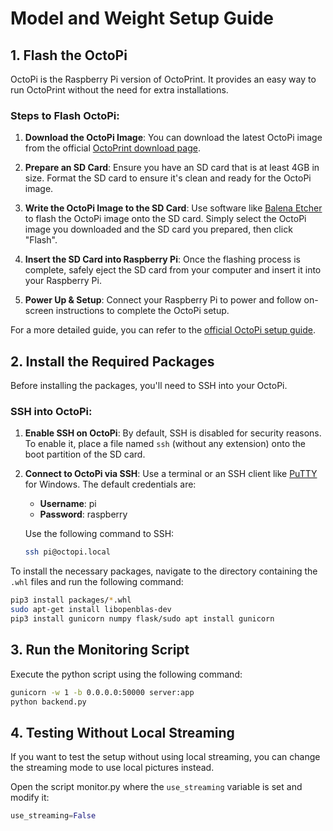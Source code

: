 # Model and Weight Setup Guide

## 1. Flash the OctoPi
OctoPi is the Raspberry Pi version of OctoPrint. It provides an easy way to run OctoPrint without the need for extra installations.

### Steps to Flash OctoPi:
1. **Download the OctoPi Image**: You can download the latest OctoPi image from the official [OctoPrint download page](https://octoprint.org/download/).
   
2. **Prepare an SD Card**: Ensure you have an SD card that is at least 4GB in size. Format the SD card to ensure it's clean and ready for the OctoPi image.

3. **Write the OctoPi Image to the SD Card**: Use software like [Balena Etcher](https://www.balena.io/etcher/) to flash the OctoPi image onto the SD card. Simply select the OctoPi image you downloaded and the SD card you prepared, then click "Flash".

4. **Insert the SD Card into Raspberry Pi**: Once the flashing process is complete, safely eject the SD card from your computer and insert it into your Raspberry Pi.

5. **Power Up & Setup**: Connect your Raspberry Pi to power and follow on-screen instructions to complete the OctoPi setup.

For a more detailed guide, you can refer to the [official OctoPi setup guide](https://github.com/guysoft/OctoPi).

## 2. Install the Required Packages
Before installing the packages, you'll need to SSH into your OctoPi.

### SSH into OctoPi:
1. **Enable SSH on OctoPi**: By default, SSH is disabled for security reasons. To enable it, place a file named `ssh` (without any extension) onto the boot partition of the SD card.

2. **Connect to OctoPi via SSH**: Use a terminal or an SSH client like [PuTTY](https://www.putty.org/) for Windows. The default credentials are:
   - **Username**: pi
   - **Password**: raspberry

   Use the following command to SSH:
   ```bash
   ssh pi@octopi.local
   ```

To install the necessary packages, navigate to the directory containing the `.whl` files and run the following command:
```bash
pip3 install packages/*.whl
sudo apt-get install libopenblas-dev
pip3 install gunicorn numpy flask/sudo apt install gunicorn
```
## 3. Run the Monitoring Script
Execute the python script using the following command:

```bash
gunicorn -w 1 -b 0.0.0.0:50000 server:app
python backend.py
```
## 4. Testing Without Local Streaming

If you want to test the setup without using local streaming, you can change the streaming mode to use local pictures instead.

Open the script monitor.py where the `use_streaming` variable is set and modify it:

```python
use_streaming=False
```
